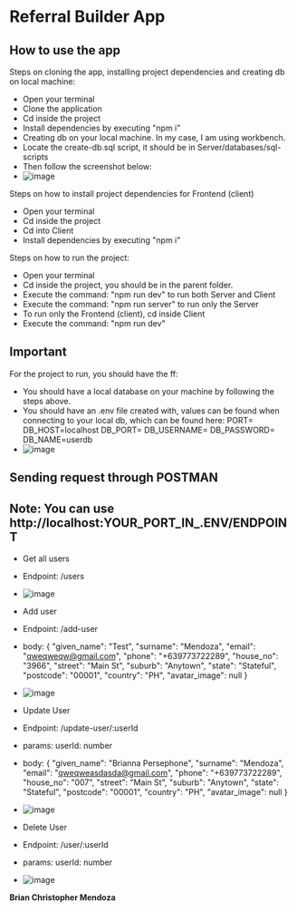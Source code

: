 # Referral Builder App
 
## How to use the app

 Steps on cloning the app, installing project dependencies and creating db on local machine:
 - Open your terminal
 - Clone the application
 - Cd inside the project
 - Install dependencies by executing "npm i"
 - Creating db on your local machine. In my case, I am using workbench.
 - Locate the create-db.sql script, it should be in Server/databases/sql-scripts
 - Then follow the screenshot below:
 - ![image](https://github.com/briancgmendoza/referral-builder-node-mysql-react/assets/89129699/ca20c72f-7cec-481a-8fff-d9c81db35d3e)

Steps on how to install project dependencies for Frontend (client)
- Open your terminal
- Cd inside the project
- Cd into Client
- Install dependencies by executing "npm i"

Steps on how to run the project:
- Open your terminal
- Cd inside the project, you should be in the parent folder.
- Execute the command: "npm run dev" to run both Server and Client
- Execute the command: "npm run server" to run only the Server
- To run only the Frontend (client), cd inside Client
- Execute the command: "npm run dev"
 
## Important
For the project to run, you should have the ff:
- You should have a local database on your machine by following the steps above.
- You should have an .env file created with, values can be found when connecting to your local db, which can be found here:
PORT=
DB_HOST=localhost
DB_PORT=
DB_USERNAME=
DB_PASSWORD=
DB_NAME=userdb
- ![image](https://github.com/briancgmendoza/referral-builder-node-mysql-react/assets/89129699/d256d490-21e6-4b4d-ba8a-697912cdc962)


 
## Sending request through POSTMAN
## Note: You can use http://localhost:YOUR_PORT_IN_.ENV/ENDPOINT
- Get all users
- Endpoint: /users
- ![image](https://github.com/briancgmendoza/referral-builder-node-mysql-react/assets/89129699/0301357e-00f9-43a5-844a-eab01b38c8bf)

- Add user
- Endpoint: /add-user
- body: {
    "given_name": "Test",
    "surname": "Mendoza",
    "email": "qweqweqw@gmail.com",
    "phone": "+639773722289",
    "house_no": "3966",
    "street": "Main St",
    "suburb": "Anytown",
    "state": "Stateful",
    "postcode": "00001",
    "country": "PH",
    "avatar_image": null
}
- ![image](https://github.com/briancgmendoza/referral-builder-node-mysql-react/assets/89129699/dc9e7c14-8c02-48f8-ae48-79ef10dfe884)

- Update User
- Endpoint: /update-user/:userId
- params: userId: number
- body: {
    "given_name": "Brianna Persephone",
    "surname": "Mendoza",
    "email": "qweqweasdasda@gmail.com",
    "phone": "+639773722289",
    "house_no": "007",
    "street": "Main St",
    "suburb": "Anytown",
    "state": "Stateful",
    "postcode": "00001",
    "country": "PH",
    "avatar_image": null
}
- ![image](https://github.com/briancgmendoza/referral-builder-node-mysql-react/assets/89129699/5217b9ef-d09b-4fe7-a6bf-ce35f1fd7024)


- Delete User
- Endpoint: /user/:userId
- params: userId: number
- ![image](https://github.com/briancgmendoza/referral-builder-node-mysql-react/assets/89129699/77d1283d-ba6f-4637-8aad-8de7cabea0b9)


**Brian Christopher Mendoza**
